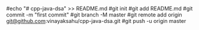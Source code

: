 #echo "# cpp-java-dsa" >> README.md
#git init
#git add README.md
#git commit -m "first commit"
#git branch -M master
#git remote add origin git@github.com:vinayaksahu/cpp-java-dsa.git
#git push -u origin master 
  